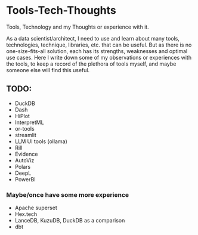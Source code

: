 # Tools-Tech-Thoughts

Tools, Technology and my Thoughts or experience with it.  

As a data scientist/architect, I need to use and learn about many tools, technologies, technique, libraries, etc. that can be useful. But as there is no one-size-fits-all solution, each has its strengths, weaknesses and optimal use cases. 
Here I write down some of my observations or experiences with the tools, to keep a record of the plethora of tools myself, and maybe someone else will find this useful.

## TODO:

- DuckDB
- Dash
- HiPlot
- InterpretML
- or-tools
- streamlit
- LLM UI tools (ollama)
- Rill
- Evidence
- AutoViz
- Polars
- DeepL
- PowerBI

### Maybe/once have some more experience

- Apache superset
- Hex.tech
- LanceDB, KuzuDB, DuckDB as a comparison
- dbt
